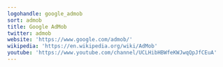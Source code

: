 ```yaml
---
logohandle: google_admob
sort: admob
title: Google AdMob
twitter: admob
website: 'https://www.google.com/admob/'
wikipedia: 'https://en.wikipedia.org/wiki/AdMob'
youtube: 'https://www.youtube.com/channel/UCLHibHBWfeKWJwqQpJfCEuA'
---
```

